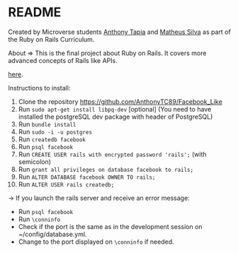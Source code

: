 # README

Created by Microverse students [Anthony Tapia](https://github.com/AnthonyTC89) and [Matheus Silva](https://github.com/matheus-fls) as part of the Ruby on Rails Curriculum.

About => This is the final project about Ruby on Rails. It covers more advanced concepts of Rails like APIs. 

[here](https://www.theodinproject.com/courses/ruby-on-rails/lessons/final-project).

Instructions to install:

1.  Clone the repository https://github.com/AnthonyTC89/Facebook_Like
2.  Run `sudo apt-get install libpq-dev` [optional] (You need to have installed the postgreSQL dev package with header of PostgreSQL)
3.  Run `bundle install`
4.  Run `sudo -i -u postgres`
5.  Run `createdb facebook`
6.  Run `psql facebook`
7.  Run `CREATE USER rails with encrypted password 'rails';` (with semicolon)
8.  Run `grant all privileges on database facebook to rails;`
9.  Run `ALTER DATABASE facebook OWNER TO rails;`
10. Run `ALTER USER rails createdb;` 

-> If you launch the rails server and receive an error message:
   * Run `psql facebook`
   * Run `\conninfo`
   * Check if the port is the same as in the development session on ~/config/database.yml. 
   * Change to the port displayed on `\conninfo` if needed.
   